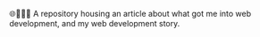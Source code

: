 🌐️📖️👨‍💻️ A repository housing an article about what got me into web development, and my web development story.
